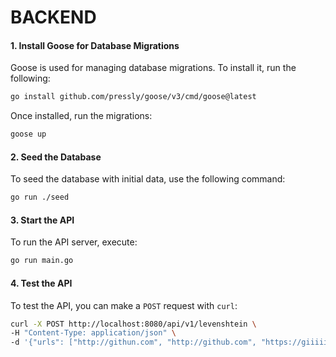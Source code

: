 # BACKEND

#### 1. Install Goose for Database Migrations

Goose is used for managing database migrations. To install it, run the following:

```bash
go install github.com/pressly/goose/v3/cmd/goose@latest
```

Once installed, run the migrations:

```bash
goose up
```

#### 2. Seed the Database

To seed the database with initial data, use the following command:

```bash
go run ./seed
```

#### 3. Start the API

To run the API server, execute:

```bash
go run main.go
```

#### 4. Test the API

To test the API, you can make a `POST` request with `curl`:

```bash
curl -X POST http://localhost:8080/api/v1/levenshtein \
-H "Content-Type: application/json" \
-d '{"urls": ["http://githun.com", "http://github.com", "https://giiiiithdub.com", "https://linkeddin.com", "https://twitter.com"]}'
```
